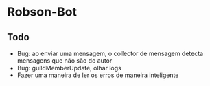 # Robson-Bot

## Todo

* Bug: ao enviar uma mensagem, o collector de mensagem detecta mensagens que não são do autor
* Bug: guildMemberUpdate, olhar logs
* Fazer uma maneira de ler os erros de maneira inteligente
